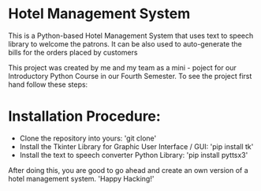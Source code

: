 # Hotel Management System
 This is a Python-based Hotel Management System that uses text to speech library to welcome the patrons. It can be also used to auto-generate the bills for the orders placed by customers

This project was created by me and my team as a mini - poject for our Introductory Python Course in our Fourth Semester. To see the project first hand follow these steps:

 # Installation Procedure:
 
 - Clone the repository into yours: 'git clone'
 - Install the Tkinter Library for Graphic User Interface / GUI: 'pip install tk'
 - Install the text to speech converter Python Library: 'pip install pyttsx3'
 
 After doing this, you are good to go ahead and create an own version of a hotel management system. 'Happy Hacking!'
